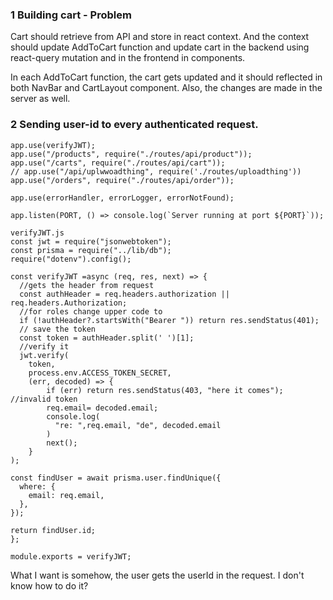 ### 1 Building cart - Problem 
Cart should retrieve from API and store in react context. And the context should update AddToCart function and update cart in the backend using react-query mutation and in the frontend in components.

In each AddToCart function, the cart gets updated and it should reflected in both NavBar and CartLayout component. Also, the changes are made in the server as well. 

### 2 Sending user-id to every authenticated request. 
```
app.use(verifyJWT);
app.use("/products", require("./routes/api/product"));
app.use("/carts", require("./routes/api/cart"));
// app.use("/api/uplwwoadthing", require('./routes/uploadthing'))
app.use("/orders", require("./routes/api/order"));

app.use(errorHandler, errorLogger, errorNotFound);

app.listen(PORT, () => console.log(`Server running at port ${PORT}`));
```
```
verifyJWT.js
const jwt = require("jsonwebtoken");
const prisma = require("../lib/db");
require("dotenv").config();

const verifyJWT =async (req, res, next) => {
  //gets the header from request
  const authHeader = req.headers.authorization || req.headers.Authorization;
  //for roles change upper code to
  if (!authHeader?.startsWith("Bearer ")) return res.sendStatus(401);
  // save the token
  const token = authHeader.split(' ')[1];
  //verify it
  jwt.verify(
    token,
    process.env.ACCESS_TOKEN_SECRET,
    (err, decoded) => {
        if (err) return res.sendStatus(403, "here it comes"); //invalid token
        req.email= decoded.email;
        console.log(
          "re: ",req.email, "de", decoded.email
        )
        next();
    }
);

const findUser = await prisma.user.findUnique({
  where: {
    email: req.email,
  },
});

return findUser.id;
};

module.exports = verifyJWT;

```

What I want is somehow, the user gets the userId in the request. I don't know how to do it?

